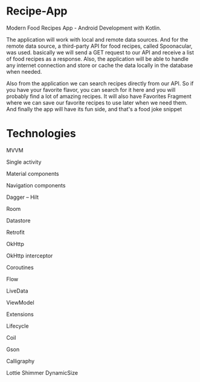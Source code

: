 # Recipe-App

Modern Food Recipes App - Android Development with Kotlin.

The application will work with local and remote data sources. And for the remote data source, a third-party API for food recipes, called Spoonacular, was used. basically we will send a GET request to our API and receive a list of food recipes as a response. Also, the application will be able to handle any internet connection and store or cache the data locally in the database when needed.

Also from the application we can search recipes directly from our API. So if you have your favorite flavor, you can search for it here and you will probably find a lot of amazing recipes. It will also have Favorites Fragment where we can save our favorite recipes to use later when we need them. And finally the app will have its fun side, and that's a food joke snippet






# Technologies

  MVVM
  
  Single activity
  
  Material components
  
  Navigation components
  
  Dagger – Hilt
  
  Room
  
  Datastore
  
  Retrofit
  
  OkHttp
  
  OkHttp interceptor
  
  Coroutines
  
  Flow
  
  LiveData
  
  ViewModel
  
  Extensions
  
  Lifecycle
  
  Coil
  
  Gson
  
  Calligraphy
  
  Lottie
  Shimmer
  DynamicSize
